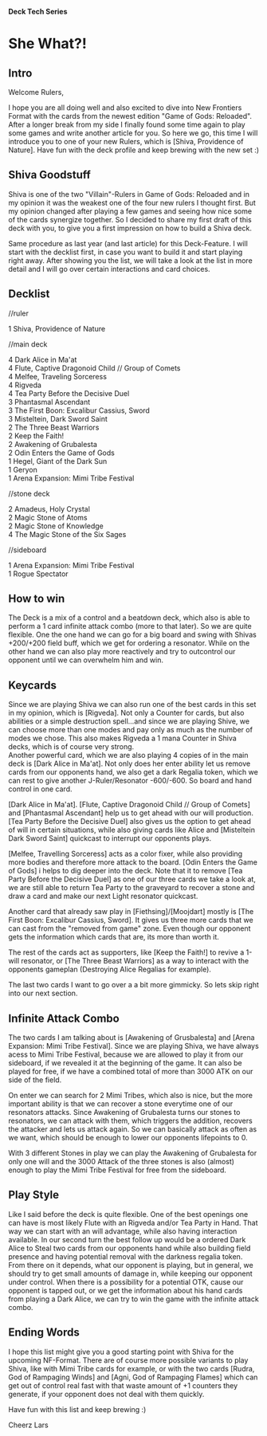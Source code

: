 **Deck Tech Series**

# She What?!

## Intro

Welcome Rulers,
 
I hope you are all doing well and also excited to dive into New Frontiers Format with 
the cards from the newest edition "Game of Gods: Reloaded". After a longer break from my side I finally 
found some time again to play some games and write another article for you. 
So here we go, this time I will introduce you to one of your new Rulers,
which is [Shiva, Providence of Nature]. 
Have fun with the deck profile and keep brewing with the new set :)

 	
## Shiva Goodstuff

Shiva is one of the two "Villain"-Rulers in Game of Gods: Reloaded and in my opinion it was the weakest 
one of the four new rulers I thought first. But my opinion changed after playing a few games and seeing 
how nice some of the cards synergize together. So I decided to share my first draft of this deck with 
you, to give you a first impression on how to build a Shiva deck.

Same procedure as last year (and last article) for this Deck-Feature. I will start with the decklist 
first, in case you want to build it and start playing right away. After showing you the list, we will 
take a look at the list in more detail and I will go over certain interactions and card choices.
	
## Decklist	
//ruler

1 Shiva, Providence of Nature


//main deck

4 Dark Alice in Ma'at <br />
4 Flute, Captive Dragonoid Child // Group of Comets <br />
4 Melfee, Traveling Sorceress <br />
4 Rigveda <br />
4 Tea Party Before the Decisive Duel <br />
3 Phantasmal Ascendant <br />
3 The First Boon: Excalibur Cassius, Sword <br />
3 Misteltein, Dark Sword Saint <br />
2 The Three Beast Warriors <br />
2 Keep the Faith! <br />
2 Awakening of Grubalesta <br />
2 Odin Enters the Game of Gods <br />
1 Hegel, Giant of the Dark Sun <br />
1 Geryon <br />
1 Arena Expansion: Mimi Tribe Festival <br />


//stone deck

2 Amadeus, Holy Crystal <br />
2 Magic Stone of Atoms <br />
2 Magic Stone of Knowledge <br />
4 The Magic Stone of the Six Sages <br />


//sideboard

1 Arena Expansion: Mimi Tribe Festival <br />
1 Rogue Spectator <br />


## How to win	
The Deck is a mix of a control and a beatdown deck, which also is able to perform a 1 card infinite 
attack combo (more to that later). So we are quite flexible. One the one hand we can go for a big board 
and swing with Shivas +200/+200 field buff, which we get for ordering a resonator. While on the other 
hand we can also play more reactively and try to outcontrol our opponent until we can overwhelm him and 
win.

## Keycards	
Since we are playing Shiva we can also run one of the best cards in this set in my opinion, which is 
[Rigveda]. Not only a Counter for cards, but also abilities or a simple destruction spell...and since we are playing Shive, 
we can choose more than one modes and pay only as much as the number of modes we chose. This also makes Rigveda a 1 mana Counter in Shiva decks, which is of course very strong.  
Another powerful card, which we are also playing 4 copies of in the main deck is [Dark Alice in Ma'at]. Not only does her enter ability let us remove cards from our opponents hand,
we also get a dark Regalia token, which we can rest to give another J-Ruler/Resonator -600/-600. So board and hand control in one card. 

[Dark Alice in Ma'at]. [Flute, Captive Dragonoid Child // Group of Comets] and [Phantasmal Ascendant] help us to get ahead with our will production. 
[Tea Party Before the Decisive Duel] also gives us the option to get ahead of will in certain situations, while also giving cards like Alice and
[Misteltein Dark Sword Saint] quickcast to interrupt our opponents plays.

[Melfee, Travelling Sorceress] acts as a color fixer, while also providing more bodies and therefore more attack to the board. [Odin Enters the Game of Gods] i
helps to dig deeper into the deck. Note that it to remove [Tea Party Before the Decisive Duel] as one of our three cards we take a look at, we are still able to return Tea Party to the graveyard
to recover a stone and draw a card and make our next Light resonator quickcast.

Another card that already saw play in [Fiethsing]/[Moojdart] mostly is [The First Boon: Excalibur Cassius, Sword]. It gives us three more cards that we can cast 
from the "removed from game" zone. Even though our opponent gets the information which cards that are, its more than worth it.

The rest of the cards act as supporters, like [Keep the Faith!] to revive a 1-will resonator, or [The Three Beast Warriors] as a way to interact with 
the opponents gameplan (Destroying Alice Regalias for example).

The last two cards I want to go over a a bit more gimmicky. So lets skip right into our next section.

## Infinite Attack Combo	
The two cards I am talking about is [Awakening of Grusbalesta] and [Arena Expansion: Mimi Tribe Festival]. Since we are playing Shiva, we have always acess to Mimi Tribe Festival,
because we are allowed to play it from our sideboard, if we revealed it at the beginning of the game. It can also be played for free, if we have a combined total of more than 3000 ATK on our side of the field.

On enter we can search for 2 Mimi Tribes, which also is nice, but the more important ability is that we can recover a stone everytime one of our resonators attacks.
Since Awakening of Grubalesta turns our stones to resonators, we can attack with them, which triggers the addition, recovers the attacker and lets us attack again.
So we can basically attack as often as we want, which should be enough to lower our opponents lifepoints to 0.

With 3 different Stones in play we can play the Awakening of Grubalesta for only one will and the 3000 Attack of the three stones is also (almost)
enough to play the Mimi Tribe Festival for free from the sideboard.

## Play Style	
Like I said before the deck is quite flexible. One of the best openings one can have is most likely Flute with an Rigveda and/or Tea Party in Hand. That way we can start with an will advantage,
while also having interaction available. 
In our second turn the best follow up would be a ordered Dark Alice to Steal two cards from our opponents hand while also building field presence 
and having potential removal with the darkness regalia token. 
From there on it depends, what our opponent is playing, but in general, we should try to get small amounts of damage in,
while keeping our opponent under control. When there is a possibility for a potential OTK, cause our opponent is tapped out, or we get the information about his hand cards from playing a Dark Alice,
we can try to win the game with the infinite attack combo. 

## Ending Words
I hope this list might give you a good starting point with Shiva for the upcoming NF-Format. There are of course more possible variants to play Shiva, like with Mimi Tribe cards for example, or
with the two cards [Rudra, God of Rampaging Winds] and [Agni, God of Rampaging Flames] which can get out of control real fast with that waste amount of +1 counters they generate, 
if your opponent does not deal with them quickly.

Have fun with this list and keep brewing :)


Cheerz
Lars

